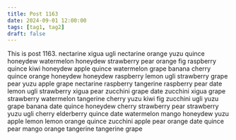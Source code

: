 ```yaml
---
title: Post 1163
date: 2024-09-01 12:00:00
tags: [tag1, tag2]
draft: false
---
```

This is post 1163.
nectarine
xigua
ugli
nectarine
orange
yuzu
quince
honeydew
watermelon
honeydew
strawberry
pear
orange
fig
raspberry
quince
kiwi
honeydew
apple
quince
watermelon
grape
banana
cherry
quince
orange
honeydew
honeydew
raspberry
lemon
ugli
strawberry
grape
pear
yuzu
apple
grape
nectarine
raspberry
tangerine
raspberry
pear
date
lemon
ugli
strawberry
xigua
pear
zucchini
grape
date
zucchini
xigua
grape
strawberry
watermelon
tangerine
cherry
yuzu
kiwi
fig
zucchini
ugli
yuzu
grape
banana
date
quince
honeydew
cherry
strawberry
pear
strawberry
yuzu
ugli
cherry
elderberry
quince
date
watermelon
mango
honeydew
yuzu
apple
lemon
lemon
orange
quince
zucchini
apple
pear
orange
date
quince
pear
mango
orange
tangerine
tangerine
grape
